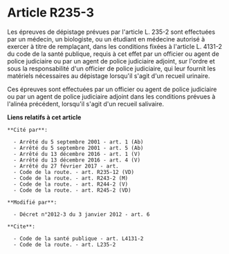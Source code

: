 # Article R235-3

Les épreuves de dépistage prévues par l'article L. 235-2 sont effectuées par un médecin, un biologiste, ou un étudiant en
médecine autorisé à exercer à titre de remplaçant, dans les conditions fixées à l'article L. 4131-2 du code de la santé
publique, requis à cet effet par un officier ou agent de police judiciaire ou par un agent de police judiciaire adjoint, sur
l'ordre et sous la responsabilité d'un officier de police judiciaire, qui leur fournit les matériels nécessaires au dépistage
lorsqu'il s'agit d'un recueil urinaire.

Ces épreuves sont effectuées par un officier ou agent de police judiciaire ou par un agent de police judiciaire adjoint dans
les conditions prévues à l'alinéa précédent, lorsqu'il s'agit d'un recueil salivaire.

**Liens relatifs à cet article**

	**Cité par**:

	  - Arrêté du 5 septembre 2001 - art. 1 (Ab)
	  - Arrêté du 5 septembre 2001 - art. 5 (Ab)
	  - Arrêté du 13 décembre 2016 - art. 1 (V)
	  - Arrêté du 13 décembre 2016 - art. 4 (V)
	  - Arrêté du 27 février 2017 - art.
	  - Code de la route. - art. R235-12 (VD)
	  - Code de la route. - art. R243-2 (M)
	  - Code de la route. - art. R244-2 (V)
	  - Code de la route. - art. R245-2 (VD)

	**Modifié par**:

	  - Décret n°2012-3 du 3 janvier 2012 - art. 6

	**Cite**:

	  - Code de la santé publique - art. L4131-2
	  - Code de la route. - art. L235-2
